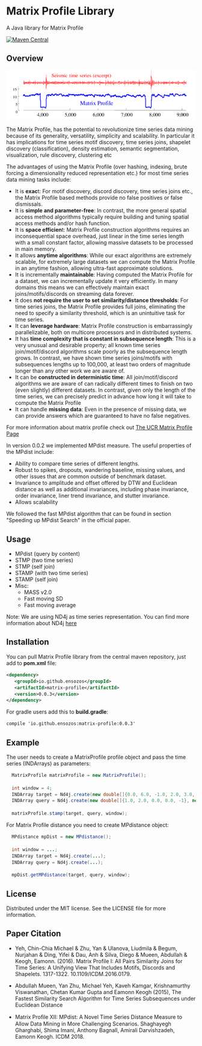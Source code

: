 # Matrix Profile Library
A Java library for Matrix Profile

[![Maven Central](https://maven-badges.herokuapp.com/maven-central/io.github.ensozos/matrix-profile/badge.svg)](https://maven-badges.herokuapp.com/maven-central/io.github.ensozos/matrix-profile)


Overview
-------------------------
<p align="center">
   <img src="images/matrix_profile.png" width="700" alt="matrix profile exmple">
</p>

The Matrix Profile, has the potential to revolutionize time series data mining because 
of its generality, versatility, simplicity and scalability.  In particular it has implications 
for time series motif discovery, time series joins, shapelet discovery (classification),
density estimation, semantic segmentation, visualization, rule discovery, clustering etc 

The advantages of using the Matrix Profile (over hashing, indexing, brute forcing a dimensionality reduced representation etc.) for most time series data mining tasks include:

- It is **exac**t: For motif discovery, discord discovery, time series joins etc., the Matrix Profile based methods provide no false positives or false dismissals.
- It is **simple and parameter-free**: In contrast, the more general spatial access method algorithms typically require building and tuning spatial access methods and/or hash function.
- It is **space efficien**t: Matrix Profile construction algorithms requires an inconsequential space overhead, just linear in the time series length with a small constant factor, allowing massive datasets to be processed in main memory.
- It allows **anytime algorithms**: While our exact algorithms are extremely scalable, for extremely large datasets we can compute the Matrix Profile in an anytime fashion, allowing ultra-fast approximate solutions.
- It is incrementally **maintainable**: Having computed the Matrix Profile for a dataset, we can incrementally update it very efficiently. In many domains this means we can effectively maintain exact joins/motifs/discords on streaming data forever.
- It does **not require the user to set similarity/distance thresholds**: For time series joins, the Matrix Profile provides full joins, eliminating the need to specify a similarity threshold, which is an unintuitive task for time series.
- It can **leverage hardware**: Matrix Profile construction is embarrassingly parallelizable, both on multicore processors and in distributed systems.
- It has **time complexity that is constant in subsequence length**: This is a very unusual and desirable property; all known time series join/motif/discord algorithms scale poorly as the subsequence length grows. In contrast, we have shown time series joins/motifs with subsequences lengths up to 100,000, at least two orders of magnitude longer than any other work we are aware of.
- It can be **constructed in deterministic time**: All join/motif/discord algorithms we are aware of can radically different times to finish on two (even slightly) different datasets. In contrast, given only the length of the time series, we can precisely predict in advance how long it will take to compute the Matrix Profile
- It can handle **missing data**: Even in the presence of missing data, we can provide answers which are guaranteed to have no false negatives.

For more information about matrix profile check out [The UCR Matrix Profile Page](http://www.cs.ucr.edu/~eamonn/MatrixProfile.html)

In version 0.0.2 we implemented MPdist measure. The useful properties of the MPdist include:
- Ability to compare time series of different lengths.
- Robust to spikes, dropouts, wandering baseline, missing values, and other issues that are common 
outside of benchmark dataset.
- Invariance to amplitude and offset offered by DTW and Euclidean distance as well as additional invariances, 
including phase invariance, order invariance, liner trend invariance, and stutter invariance.
- Allows scalability

We followed the fast MPdist algorithm that can be found in section
"Speeding up MPdist Search" in the official paper.

Usage
-------------------------
- MPdist (query by content)
- STMP (two time series)
- STMP (self join)
- STAMP (with two time series)
- STAMP (self join)
- Misc:
    * MASS v2.0
    * Fast moving SD
    * Fast moving average
        
Note: We are using ND4j as time series representation. You can find more information about ND4j [here](https://deeplearning4j.org/docs/latest/nd4j-overview)  

Installation
-------------------------
You can pull Matrix Profile library from the central maven repository, just add to **pom.xml** file:
```xml
<dependency>
   <groupId>io.github.ensozos</groupId>
   <artifactId>matrix-profile</artifactId>
   <version>0.0.3</version>
</dependency>
```

For gradle users add this to **build.gradle**:

```xml
compile 'io.github.ensozos:matrix-profile:0.0.3'
```

Example
--------------------------
The user needs to create a MatrixProfile profile object and pass the time series (INDArrays) as parameters:

```Java
  MatrixProfile matrixProfile = new MatrixProfile();
  
  int window = 4;
  INDArray target = Nd4j.create(new double[]{0.0, 6.0, -1.0, 2.0, 3.0, 1.0, 4.0}, new int[]{1, 7});
  INDArray query = Nd4j.create(new double[]{1.0, 2.0, 0.0, 0.0, -1}, new int[]{1, 5});

  matrixProfile.stamp(target, query, window);
```

For Matrix Profile distance you need to create MPdistance object:

```Java
  MPdistance mpDist = new MPdistance();
  
  int window = ...;
  INDArray target = Nd4j.create(...);
  INDArray query = Nd4j.create(...);

  mpDist.getMPdistance(target, query, window);
```

License
--------------------------
Distributed under the MIT license. See the LICENSE file for more information.


Paper Citation
-------------------------

- Yeh, Chin-Chia Michael & Zhu, Yan & Ulanova, Liudmila & Begum, Nurjahan & Ding, Yifei & Dau, Anh & Silva, Diego & Mueen, Abdullah & Keogh, Eamonn. (2016). Matrix Profile I: All Pairs Similarity Joins for Time Series: A Unifying View That Includes Motifs, Discords and Shapelets. 1317-1322. 10.1109/ICDM.2016.0179. 

- Abdullah Mueen, Yan Zhu, Michael Yeh, Kaveh Kamgar, Krishnamurthy Viswanathan, Chetan Kumar Gupta and Eamonn Keogh (2015), The Fastest Similarity Search Algorithm for Time Series Subsequences under Euclidean Distance

- Matrix Proﬁle XII: MPdist: A Novel Time Series Distance Measure to Allow Data Mining in More Challenging Scenarios. Shaghayegh Gharghabi, Shima Imani, Anthony Bagnall, Amirali Darvishzadeh, Eamonn Keogh. ICDM 2018.